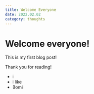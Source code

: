 ```yaml
---
title: Welcome Everyone
date: 2022.02.02
category: thoughts
---
```


# Welcome everyone!

This is my first blog post!

Thank you for reading!

- i
- i like
- Bomi
